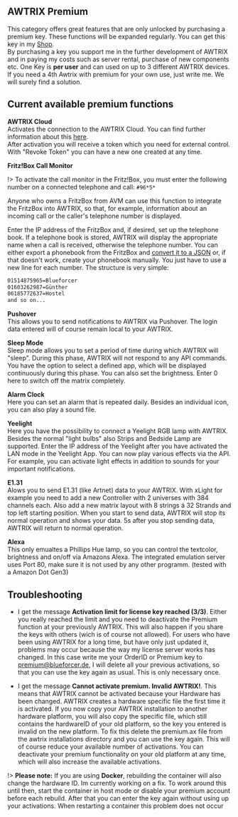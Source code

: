 
## AWTRIX Premium

This category offers great features that are only unlocked by purchasing a premium key. These functions will be expanded regularly. You can get this key in my [Shop](https://blueforcer.de/shop/).  
By purchasing a key you support me in the further development of AWTRIX and in paying my costs such as server rental, purchase of new components etc.
One Key is **per user** and can used on up to 3 different AWTRIX devices. If you need a 4th Awtrix with premium for your own use, just write me. We will surely find a solution.




## Current available premium functions

**AWTRIX Cloud**  
Activates the connection to the AWTRIX Cloud. You can find further information about this [here](/en-en/cloud.md).  
After activation you will receive a token which you need for external control. With "Revoke Token" you can have a new one created at any time.

**Fritz!Box Call Monitor**  

!> To activate the call monitor in the Fritz!Box, you must enter the following number on a connected telephone and call: ``#96*5*``  

Anyone who owns a FritzBox from AVM can use this function to integrate the FritzBox into AWTRIX, so that, for example, information about an incoming call or the caller's telephone number is displayed.
  
Enter the IP address of the FritzBox and, if desired, set up the telephone book. If a telephone book is stored, AWTRIX will display the appropriate name when a call is received, otherwise the telephone number.   You can either export a phonebook from the FritzBox and [convert it to a JSON](http://www.utilities-online.info/xmltojson/) or, if that doesn't work, create your phonebook manually. You just have to use a new line for each number. The structure is very simple:
``` BASH
01514875965=Blueforcer
01603262987=Günther
06185772637=Hostel
and so on...
```  

**Pushover**  
This allows you to send notifications to AWTRIX via Pushover. The login data entered will of course remain local to your AWTRIX.

**Sleep Mode**  
Sleep mode allows you to set a period of time during which AWTRIX will "sleep". During this phase, AWTRIX will not respond to any API commands. You have the option to select a defined app, which will be displayed continuously during this phase. You can also set the brightness. Enter 0 here to switch off the matrix completely.

**Alarm Clock**   
Here you can set an alarm that is repeated daily. Besides an individual icon, you can also play a sound file.

**Yeelight**  
Here you have the possibility to connect a Yeelight RGB lamp with AWTRIX. Besides the normal "light bulbs" also Strips and Bedside Lamp are supported. Enter the IP address of the Yeelight after you have activated the LAN mode in the Yeelight App. You can now play various effects via the API. For example, you can activate light effects in addition to sounds for your important notifications.

**E1.31**  
Alows you to send E1.31 (like Artnet) data to your AWTRIX. With xLight for example you need to add a new Controller with 2 universes with 384 channels each. Also add a new matrix layout with 8 strings á 32 Strands and top left starting position. When you start to send data, AWTRIX will stop its normal operation and shows your data. 5s after you stop sending data, AWTRIX will return to normal operation.

**Alexa**  
This only emualtes a Phillips Hue lamp, so you can control the textcolor, brightness and on/off via Amazons Alexa. The integrated emulation server uses Port 80, make sure it is not used by any other programm. (tested with a Amazon Dot Gen3)




## Troubleshooting
- I get the message **Activation limit for license key reached (3/3)**. Either you really reached the limit and you need to deactivate the Premium function at your previously AWTRIX. This will also happen if you share the keys with others (wich is of course not allowed). For users who have been using AWTRIX for a long time, but have only just updated it, problems may occur because the way my license server works has changed. In this case write me your OrderID or Premium key to premium@blueforcer.de, I will delete all your previous activations, so that you can use the key again as usual. This is only necessary once. 

- I get the message **Cannot activate premium. Invalid AWTRIX!**. This means that AWTRIX cannot be activated because your Hardware has been changed. AWTRIX creates a hardware specific file the first time it is activated. If you now copy your AWTRIX installation to another hardware platform, you will also copy the specific file, which still contains the hardwareID of your old platform, so the key you entered is invalid on the new platform. To fix this delete the premium.ax file from the awtrix installations directory and you can use the key again. This will of course reduce your available number of activations. You can deactivate your premium functionality on your old platform at any time, which will also increase the available activations. 

!> **Please note:** If you are using **Docker**, rebuilding the container will also change the hardware ID. Im currently working on a fix. To work around this until then, start the container in host mode or disable your premium account before each rebuild. After that you can enter the key again without using up your activations. When restarting a container this problem does not occur